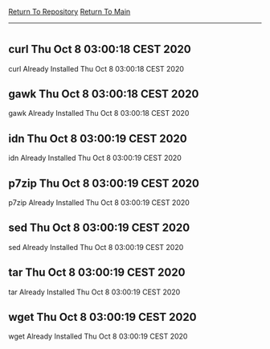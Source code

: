 [Return To Repository](https://github.com/bast69/piholeparser/)
[Return To Main](https://github.com/bast69/piholeparser/blob/master/RecentRunLogs/Mainlog.md)
____________________________________
# 
## curl Thu Oct  8 03:00:18 CEST 2020
curl Already Installed Thu Oct  8 03:00:18 CEST 2020
## gawk Thu Oct  8 03:00:18 CEST 2020
gawk Already Installed Thu Oct  8 03:00:18 CEST 2020
## idn Thu Oct  8 03:00:19 CEST 2020
idn Already Installed Thu Oct  8 03:00:19 CEST 2020
## p7zip Thu Oct  8 03:00:19 CEST 2020
p7zip Already Installed Thu Oct  8 03:00:19 CEST 2020
## sed Thu Oct  8 03:00:19 CEST 2020
sed Already Installed Thu Oct  8 03:00:19 CEST 2020
## tar Thu Oct  8 03:00:19 CEST 2020
tar Already Installed Thu Oct  8 03:00:19 CEST 2020
## wget Thu Oct  8 03:00:19 CEST 2020
wget Already Installed Thu Oct  8 03:00:19 CEST 2020
